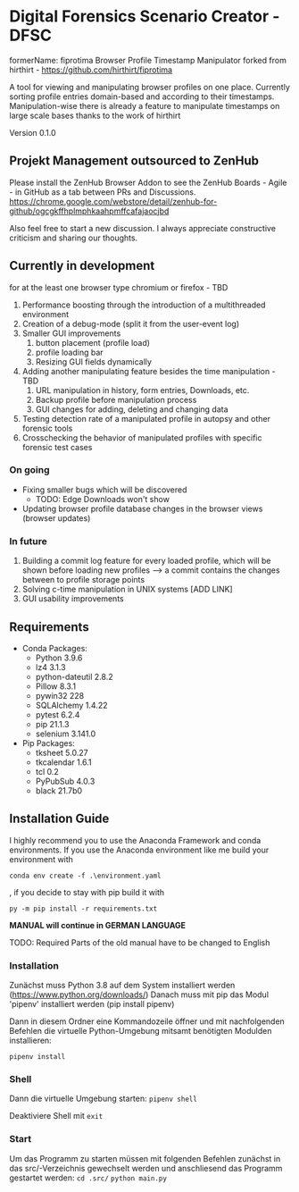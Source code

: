 # Digital Forensics Scenario Creator - DFSC

formerName: fiprotima
Browser Profile Timestamp Manipulator forked from hirthirt - https://github.com/hirthirt/fiprotima

A tool for viewing and manipulating browser profiles on one place.
Currently sorting profile entries domain-based and according to their timestamps.
Manipulation-wise there is already a feature to manipulate timestamps on large scale bases
thanks to the work of hirthirt

Version 0.1.0

## Projekt Management outsourced to ZenHub

Please install the ZenHub Browser Addon to see the ZenHub Boards - Agile - in GitHub as a tab between PRs and Discussions.
https://chrome.google.com/webstore/detail/zenhub-for-github/ogcgkffhplmphkaahpmffcafajaocjbd

Also feel free to start a new discussion. I always appreciate constructive criticism and sharing our thoughts.

## Currently in development

for at the least one browser type chromium or firefox - TBD

1. Performance boosting through the introduction of a multithreaded environment
2. Creation of a debug-mode (split it from the user-event log)
3. Smaller GUI improvements
   1. button placement (profile load)
   2. profile loading bar
   3. Resizing GUI fields dynamically
4. Adding another manipulating feature besides the time manipulation - TBD
   1. URL manipulation in history, form entries, Downloads, etc.
   2. Backup profile before manipulation process
   3. GUI changes for adding, deleting and changing data
5. Testing detection rate of a manipulated profile in autopsy and other forensic tools
6. Crosschecking the behavior of manipulated profiles with specific forensic test cases

### On going

- Fixing smaller bugs which will be discovered
  - TODO: Edge Downloads won't show
- Updating browser profile database changes in the browser views (browser updates)

### In future

1. Building a commit log feature for every loaded profile, which will be shown before loading new profiles --> a commit contains the changes between to profile storage points
2. Solving c-time manipulation in UNIX systems [ADD LINK]
3. GUI usability improvements

## Requirements

- Conda Packages:
  - Python 3.9.6
  - lz4 3.1.3
  - python-dateutil 2.8.2
  - Pillow 8.3.1
  - pywin32 228
  - SQLAlchemy 1.4.22
  - pytest 6.2.4
  - pip 21.1.3
  - selenium 3.141.0
- Pip Packages:
  - tksheet 5.0.27
  - tkcalendar 1.6.1
  - tcl 0.2
  - PyPubSub 4.0.3
  - black 21.7b0

## Installation Guide

I highly recommend you to use the Anaconda Framework and conda environments.
If you use the Anaconda environment like me build your environment with

`conda env create -f .\environment.yaml`

, if you decide to stay with pip build it with

`py -m pip install -r requirements.txt`

**MANUAL will continue in GERMAN LANGUAGE**

TODO: Required Parts of the old manual have to be changed to English

### Installation

Zunächst muss Python 3.8 auf dem System installiert werden (<https://www.python.org/downloads/>)
Danach muss mit pip das Modul 'pipenv' installiert werden (pip install pipenv)

Dann in diesem Ordner eine Kommandozeile öffner und mit nachfolgenden Befehlen die
virtuelle Python-Umgebung mitsamt benötigten Modulden installieren:

`pipenv install`

### Shell

Dann die virtuelle Umgebung starten:
`pipenv shell`

Deaktiviere Shell mit
`exit`

### Start

Um das Programm zu starten müssen mit folgenden Befehlen zunächst in das src/-Verzeichnis gewechselt werden
und anschliesend das Programm gestartet werden:
`cd .src/`
`python main.py`

